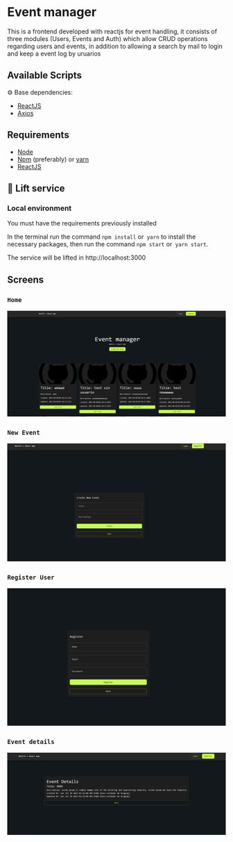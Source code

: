 # Event manager
This is a frontend developed with reactjs for event handling, it consists of three modules (Users, Events and Auth) which allow CRUD operations regarding users and events, in addition to allowing a search by mail to login and keep a event log by uruarios

## Available Scripts

⚙️ Base dependencies:

- [ReactJS](https://reactjs.org/)
- [Axios](https://www.npmjs.com/package/axios) 
## Requirements

- [Node](https://nodejs.org/)
- [Npm](https://www.npmjs.com/) (preferably) or [yarn](https://yarnpkg.com/)
- [ReactJS]()

## 🚀 Lift service

### Local environment

You must have the requirements previously installed

In the terminal run the command `npm install` or` yarn` to install the necessary packages, then run the command `npm start` or` yarn start`.

The service will be lifted in http://localhost:3000

## Screens

### `Home`
![img](docs/1.png)
### `New Event`
![img](docs/2.png)
### `Register User`
![img](docs/3.png)
### `Event details`
![img](docs/4.png)

